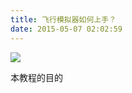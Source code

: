 ```yaml
---
title: 飞行模拟器如何上手？
date: 2015-05-07 02:02:59
---
```






![](http://www.stoenworks.com/images/How%20to%20fly%20flight%20sims%2C%20images/172%20photo.jpg)

本教程的目的


